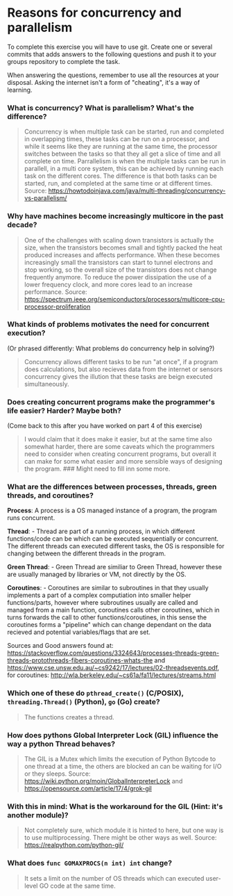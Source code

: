 # Reasons for concurrency and parallelism


To complete this exercise you will have to use git. Create one or several commits that adds answers to the following questions and push it to your groups repository to complete the task.

When answering the questions, remember to use all the resources at your disposal. Asking the internet isn't a form of "cheating", it's a way of learning.

 ### What is concurrency? What is parallelism? What's the difference?
 > Concurrency is when multiple task can be started, run and completed in overlapping times, these tasks can be run on a processor, and while it seems like they are running at the same time, the processor switches between the tasks so that they all get a slice of time and all complete on time.
 Parrallelism is when the multiple tasks can be run in parallell, in a multi core system, this can be achieved by running each task on the different cores. The difference is that both tasks can be started, run, and completed at the same time or at different times. 
 Source: https://howtodoinjava.com/java/multi-threading/concurrency-vs-parallelism/ 
 
 ### Why have machines become increasingly multicore in the past decade?
 > One of the challenges with scaling down transistors is actually the size, when the transistors becomes small and tightly packed the heat produced increases and affects performance. When these becomes increasingly small the transistors can start to  tunnel electrons and stop working, so the overall size of the transistors does not change frequently anymore. To reduce the power dissipation the use of a lower frequency clock, and more cores lead to an increase performance.
 Source: https://spectrum.ieee.org/semiconductors/processors/multicore-cpu-processor-proliferation
 
 ### What kinds of problems motivates the need for concurrent execution?
 (Or phrased differently: What problems do concurrency help in solving?)
 > Concurrency allows different tasks to be run "at once", if a program does calculations, but also recieves data from the internet or sensors concurrency gives the illution that these tasks are beign executed simultaneously.
 
 ### Does creating concurrent programs make the programmer's life easier? Harder? Maybe both?
 (Come back to this after you have worked on part 4 of this exercise)
 > I would claim that it does make it easier, but at the same time also somewhat harder, there are some caveats which the programmers need to consider when creating concurrent programs, but overall it can make for some what easier and more sensible ways of designing the program. ### Might need to fill inn some more.
 
 ### What are the differences between processes, threads, green threads, and coroutines?
 **Process**: A process is a OS managed instance of a program, the program runs concurrent.
 
 **Thread**: - Thread are part of a running process, in which different functions/code can be which can be executed sequentially or concurrent. The different threads can executed different tasks, the OS is responsible for changing between the different threads in the program.
 
 **Green Thread**: - Green Thread are similiar to Green Thread, however these are usually managed by libraries or VM, not directly by the OS.
 
 **Coroutines**: - Coroutines are similar to subroutines in that they usually implements a part of a complex computiation into smaller helper functions/parts, however where subroutines usually are called and managed from a main function, coroutines calls other coroutines, which in turns forwards the call to other functions/coroutines, in this sense the coroutines forms a "pipeline" which can change dependant on the data recieved and potential variables/flags that are set.  
 
 Sources and Good answers found at: https://stackoverflow.com/questions/3324643/processes-threads-green-threads-protothreads-fibers-coroutines-whats-the and https://www.cse.unsw.edu.au/~cs9242/17/lectures/02-threadsevents.pdf, for coroutines: http://wla.berkeley.edu/~cs61a/fa11/lectures/streams.html
 ### Which one of these do `pthread_create()` (C/POSIX), `threading.Thread()` (Python), `go` (Go) create?
 > The functions creates a thread.
 
 ### How does pythons Global Interpreter Lock (GIL) influence the way a python Thread behaves?
 > The GIL is a Mutex which limits the execution of Python Bytcode to one thread at a time, the others are blocked an can be waiting for I/O or they sleeps.
 Source: https://wiki.python.org/moin/GlobalInterpreterLock and https://opensource.com/article/17/4/grok-gil
 
 ### With this in mind: What is the workaround for the GIL (Hint: it's another module)?
 > Not completely sure, which module it is hinted to here, but one way is to use multiprocessing. There might be other ways as well.
 Source: https://realpython.com/python-gil/
 
 ### What does `func GOMAXPROCS(n int) int` change? 
 > It sets a limit on the number of OS threads which can executed user-level GO code at the same time.

